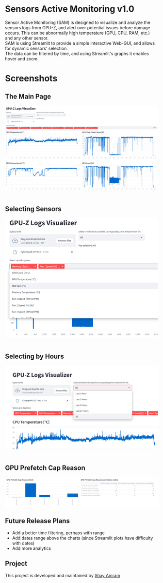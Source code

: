 # Sensors Active Monitoring v1.0
Sensor Active Monitoring (SAM) is designed to visualize and analyze the sensors logs from GPU-Z, and alert over potential issues before damage occurs.
This can be abnormally high temperature (GPU, CPU, RAM, etc.) and any other sensor.<br>
SAM is using Streamlit to provide a simple interactive Web-GUI, and allows for dynamic sensors' selection. <br> 
The data can be filtered by time, and using Streamlit's graphs it enables hover and zoom. 

# Screenshots

## The Main Page
![Main screen](screenshots/Main_screen.png)
<br><br>
## Selecting Sensors
![Main screen](screenshots/Sensor_selections.png)
<br><br>
## Selecting by Hours
![Main screen](screenshots/Hours_selection.png)
<br><br>
## GPU Prefetch Cap Reason
![Main screen](screenshots/Prefetch.png)


## Future Release Plans
* Add a better time filtering, perhaps with range
* Add dates range above the charts (since Streamlit plots have difficulty with dates)
* Add more analytics

## Project
This project is developed and maintained by [Shay Amram](https://www.linkedin.com/in/shay-amram-69924051/)
